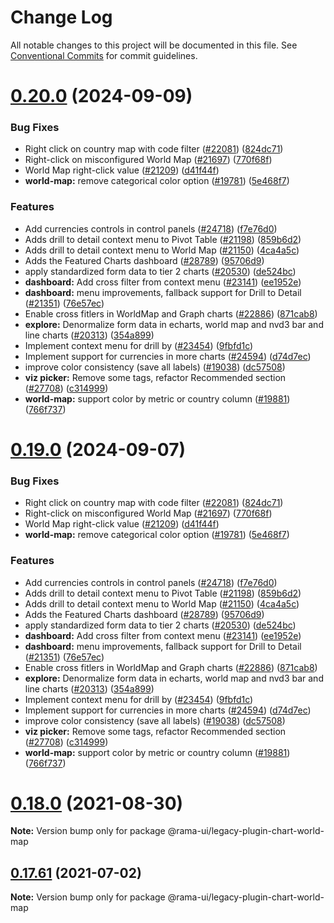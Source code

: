 <!--
  Licensed to the Apache Software Foundation (ASF) under one
  or more contributor license agreements.  See the NOTICE file
  distributed with this work for additional information
  regarding copyright ownership.  The ASF licenses this file
  to you under the Apache License, Version 2.0 (the
  "License"); you may not use this file except in compliance
  with the License.  You may obtain a copy of the License at

    http://www.apache.org/licenses/LICENSE-2.0

  Unless required by applicable law or agreed to in writing,
  software distributed under the License is distributed on an
  "AS IS" BASIS, WITHOUT WARRANTIES OR CONDITIONS OF ANY
  KIND, either express or implied.  See the License for the
  specific language governing permissions and limitations
  under the License.
-->

# Change Log

All notable changes to this project will be documented in this file.
See [Conventional Commits](https://conventionalcommits.org) for commit guidelines.

# [0.20.0](https://github.com/iamjpsingh/rama/compare/v2021.41.0...v0.20.0) (2024-09-09)

### Bug Fixes

- Right click on country map with code filter ([#22081](https://github.com/iamjpsingh/rama/issues/22081)) ([824dc71](https://github.com/iamjpsingh/rama/commit/824dc7188b953270ca754f96ca615e96c61dbea4))
- Right-click on misconfigured World Map ([#21697](https://github.com/iamjpsingh/rama/issues/21697)) ([770f68f](https://github.com/iamjpsingh/rama/commit/770f68f5b187b573f50f53a80d9cfffb24f0c583))
- World Map right-click value ([#21209](https://github.com/iamjpsingh/rama/issues/21209)) ([d41f44f](https://github.com/iamjpsingh/rama/commit/d41f44fcdf387072bc5d7700a5e8871c6594baef))
- **world-map:** remove categorical color option ([#19781](https://github.com/iamjpsingh/rama/issues/19781)) ([5e468f7](https://github.com/iamjpsingh/rama/commit/5e468f7a4cccc496ccafa52f9aba5b7688145fe4))

### Features

- Add currencies controls in control panels ([#24718](https://github.com/iamjpsingh/rama/issues/24718)) ([f7e76d0](https://github.com/iamjpsingh/rama/commit/f7e76d02b7cbe4940946673590bb979984ace9f5))
- Adds drill to detail context menu to Pivot Table ([#21198](https://github.com/iamjpsingh/rama/issues/21198)) ([859b6d2](https://github.com/iamjpsingh/rama/commit/859b6d2d20a58f2079c43bb66645fd3b604e077e))
- Adds drill to detail context menu to World Map ([#21150](https://github.com/iamjpsingh/rama/issues/21150)) ([4ca4a5c](https://github.com/iamjpsingh/rama/commit/4ca4a5c7cb185ac7d318ef5349fbb23cd7ce1fd1))
- Adds the Featured Charts dashboard ([#28789](https://github.com/iamjpsingh/rama/issues/28789)) ([95706d9](https://github.com/iamjpsingh/rama/commit/95706d9be2b5414ed496ad762ba1996041429e01))
- apply standardized form data to tier 2 charts ([#20530](https://github.com/iamjpsingh/rama/issues/20530)) ([de524bc](https://github.com/iamjpsingh/rama/commit/de524bc59f011fd361dcdb7d35c2cb51f7eba442))
- **dashboard:** Add cross filter from context menu ([#23141](https://github.com/iamjpsingh/rama/issues/23141)) ([ee1952e](https://github.com/iamjpsingh/rama/commit/ee1952e488f2cd0913fe6f35ffe551d18ee3d143))
- **dashboard:** menu improvements, fallback support for Drill to Detail ([#21351](https://github.com/iamjpsingh/rama/issues/21351)) ([76e57ec](https://github.com/iamjpsingh/rama/commit/76e57ec651bbfaf4f76031eeeca66f6a1fa81bc2))
- Enable cross fitlers in WorldMap and Graph charts ([#22886](https://github.com/iamjpsingh/rama/issues/22886)) ([871cab8](https://github.com/iamjpsingh/rama/commit/871cab8cbe20971efd9b81f647ed537ad4fbe12b))
- **explore:** Denormalize form data in echarts, world map and nvd3 bar and line charts ([#20313](https://github.com/iamjpsingh/rama/issues/20313)) ([354a899](https://github.com/iamjpsingh/rama/commit/354a89950c4d001da3e107f60788cea873bd6bf6))
- Implement context menu for drill by ([#23454](https://github.com/iamjpsingh/rama/issues/23454)) ([9fbfd1c](https://github.com/iamjpsingh/rama/commit/9fbfd1c1d883f983ef96b8812297721e2a1a9695))
- Implement support for currencies in more charts ([#24594](https://github.com/iamjpsingh/rama/issues/24594)) ([d74d7ec](https://github.com/iamjpsingh/rama/commit/d74d7eca23a3c94bc48af082c115d34c103e815d))
- improve color consistency (save all labels) ([#19038](https://github.com/iamjpsingh/rama/issues/19038)) ([dc57508](https://github.com/iamjpsingh/rama/commit/dc575080d7e43d40b1734bb8f44fdc291cb95b11))
- **viz picker:** Remove some tags, refactor Recommended section ([#27708](https://github.com/iamjpsingh/rama/issues/27708)) ([c314999](https://github.com/iamjpsingh/rama/commit/c3149994ac0d4392e0462421b62cd0c034142082))
- **world-map:** support color by metric or country column ([#19881](https://github.com/iamjpsingh/rama/issues/19881)) ([766f737](https://github.com/iamjpsingh/rama/commit/766f737728c273d39a35dfa281e874a0efeabec3))

# [0.19.0](https://github.com/iamjpsingh/rama/compare/v2021.41.0...v0.19.0) (2024-09-07)

### Bug Fixes

- Right click on country map with code filter ([#22081](https://github.com/iamjpsingh/rama/issues/22081)) ([824dc71](https://github.com/iamjpsingh/rama/commit/824dc7188b953270ca754f96ca615e96c61dbea4))
- Right-click on misconfigured World Map ([#21697](https://github.com/iamjpsingh/rama/issues/21697)) ([770f68f](https://github.com/iamjpsingh/rama/commit/770f68f5b187b573f50f53a80d9cfffb24f0c583))
- World Map right-click value ([#21209](https://github.com/iamjpsingh/rama/issues/21209)) ([d41f44f](https://github.com/iamjpsingh/rama/commit/d41f44fcdf387072bc5d7700a5e8871c6594baef))
- **world-map:** remove categorical color option ([#19781](https://github.com/iamjpsingh/rama/issues/19781)) ([5e468f7](https://github.com/iamjpsingh/rama/commit/5e468f7a4cccc496ccafa52f9aba5b7688145fe4))

### Features

- Add currencies controls in control panels ([#24718](https://github.com/iamjpsingh/rama/issues/24718)) ([f7e76d0](https://github.com/iamjpsingh/rama/commit/f7e76d02b7cbe4940946673590bb979984ace9f5))
- Adds drill to detail context menu to Pivot Table ([#21198](https://github.com/iamjpsingh/rama/issues/21198)) ([859b6d2](https://github.com/iamjpsingh/rama/commit/859b6d2d20a58f2079c43bb66645fd3b604e077e))
- Adds drill to detail context menu to World Map ([#21150](https://github.com/iamjpsingh/rama/issues/21150)) ([4ca4a5c](https://github.com/iamjpsingh/rama/commit/4ca4a5c7cb185ac7d318ef5349fbb23cd7ce1fd1))
- Adds the Featured Charts dashboard ([#28789](https://github.com/iamjpsingh/rama/issues/28789)) ([95706d9](https://github.com/iamjpsingh/rama/commit/95706d9be2b5414ed496ad762ba1996041429e01))
- apply standardized form data to tier 2 charts ([#20530](https://github.com/iamjpsingh/rama/issues/20530)) ([de524bc](https://github.com/iamjpsingh/rama/commit/de524bc59f011fd361dcdb7d35c2cb51f7eba442))
- **dashboard:** Add cross filter from context menu ([#23141](https://github.com/iamjpsingh/rama/issues/23141)) ([ee1952e](https://github.com/iamjpsingh/rama/commit/ee1952e488f2cd0913fe6f35ffe551d18ee3d143))
- **dashboard:** menu improvements, fallback support for Drill to Detail ([#21351](https://github.com/iamjpsingh/rama/issues/21351)) ([76e57ec](https://github.com/iamjpsingh/rama/commit/76e57ec651bbfaf4f76031eeeca66f6a1fa81bc2))
- Enable cross fitlers in WorldMap and Graph charts ([#22886](https://github.com/iamjpsingh/rama/issues/22886)) ([871cab8](https://github.com/iamjpsingh/rama/commit/871cab8cbe20971efd9b81f647ed537ad4fbe12b))
- **explore:** Denormalize form data in echarts, world map and nvd3 bar and line charts ([#20313](https://github.com/iamjpsingh/rama/issues/20313)) ([354a899](https://github.com/iamjpsingh/rama/commit/354a89950c4d001da3e107f60788cea873bd6bf6))
- Implement context menu for drill by ([#23454](https://github.com/iamjpsingh/rama/issues/23454)) ([9fbfd1c](https://github.com/iamjpsingh/rama/commit/9fbfd1c1d883f983ef96b8812297721e2a1a9695))
- Implement support for currencies in more charts ([#24594](https://github.com/iamjpsingh/rama/issues/24594)) ([d74d7ec](https://github.com/iamjpsingh/rama/commit/d74d7eca23a3c94bc48af082c115d34c103e815d))
- improve color consistency (save all labels) ([#19038](https://github.com/iamjpsingh/rama/issues/19038)) ([dc57508](https://github.com/iamjpsingh/rama/commit/dc575080d7e43d40b1734bb8f44fdc291cb95b11))
- **viz picker:** Remove some tags, refactor Recommended section ([#27708](https://github.com/iamjpsingh/rama/issues/27708)) ([c314999](https://github.com/iamjpsingh/rama/commit/c3149994ac0d4392e0462421b62cd0c034142082))
- **world-map:** support color by metric or country column ([#19881](https://github.com/iamjpsingh/rama/issues/19881)) ([766f737](https://github.com/iamjpsingh/rama/commit/766f737728c273d39a35dfa281e874a0efeabec3))

# [0.18.0](https://github.com/apache-rama/rama-ui/compare/v0.17.87...v0.18.0) (2021-08-30)

**Note:** Version bump only for package @rama-ui/legacy-plugin-chart-world-map

## [0.17.61](https://github.com/apache-rama/rama-ui/compare/v0.17.60...v0.17.61) (2021-07-02)

**Note:** Version bump only for package @rama-ui/legacy-plugin-chart-world-map
